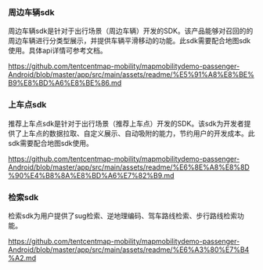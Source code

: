 ### 周边车辆sdk

周边车辆sdk是针对于出行场景（周边车辆）开发的SDK。该产品能够对召回的的周边车辆进行分类型展示，并提供车辆平滑移动的功能。此sdk需要配合地图sdk使用。具体api详情可参考文档。

https://github.com/tentcentmap-mobility/mapmobilitydemo-passenger-Android/blob/master/app/src/main/assets/readme/%E5%91%A8%E8%BE%B9%E8%BD%A6%E8%BE%86.md

### 上车点sdk

推荐上车点sdk是针对于出行场景（推荐上车点）开发的SDK。该sdk为开发者提供了上车点的数据拉取、自定义展示、自动吸附的能力，节约用户的开发成本。此sdk需要配合地图sdk使用。

https://github.com/tentcentmap-mobility/mapmobilitydemo-passenger-Android/blob/master/app/src/main/assets/readme/%E6%8E%A8%E8%8D%90%E4%B8%8A%E8%BD%A6%E7%82%B9.md

### 检索sdk

检索sdk为用户提供了sug检索、逆地理编码、驾车路线检索、步行路线检索功能。

https://github.com/tentcentmap-mobility/mapmobilitydemo-passenger-Android/blob/master/app/src/main/assets/readme/%E6%A3%80%E7%B4%A2.md

